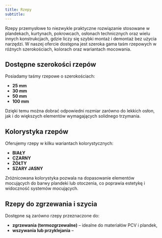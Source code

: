 ```yaml
---
title: Rzepy
subtitle: 
---
```

Rzepy przemysłowe to niezwykle praktyczne rozwiązanie stosowane w plandekach, kurtynach, pokrowcach, osłonach technicznych oraz wielu innych konstrukcjach, gdzie liczy się szybki montaż i demontaż bez użycia narzędzi. W naszej ofercie dostępna jest szeroka gama taśm rzepowych w różnych szerokościach, kolorach oraz wariantach mocowania.

## Dostępne szerokości rzepów

Posiadamy taśmy rzepowe o szerokościach:
- **25 mm**  
- **30 mm**  
- **50 mm**  
- **100 mm**

Dzięki temu można dobrać odpowiedni rozmiar zarówno do lekkich osłon, jak i do większych elementów wymagających solidnego trzymania.

## Kolorystyka rzepów

Oferujemy rzepy w kilku wariantach kolorystycznych:
- **BIAŁY**  
- **CZARNY**  
- **ŻÓŁTY**  
- **SZARY JASNY**

Zróżnicowana kolorystyka pozwala na dopasowanie elementów mocujących do barwy plandeki lub otoczenia, co poprawia estetykę i widoczność systemów mocujących.

## Rzepy do zgrzewania i szycia

Dostępne są zarówno rzepy przeznaczone do:
- **zgrzewania (termozgrzewalne)** – idealne do materiałów PCV i plandek,  
- **wszywania lub przyklejania** –